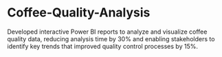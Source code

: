 # Coffee-Quality-Analysis
Developed interactive Power BI reports to analyze and visualize coffee quality data, reducing analysis time by 30% and enabling stakeholders to identify key trends that improved quality control processes by 15%.
